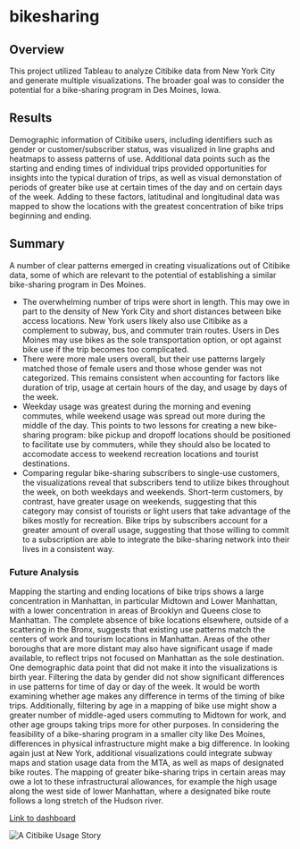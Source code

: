 # bikesharing

## Overview
This project utilized Tableau to analyze Citibike data from New York City and generate multiple visualizations. The broader goal was to consider the potential for a bike-sharing program in Des Moines, Iowa.  

## Results
Demographic information of Citibike users, including identifiers such as gender or customer/subscriber status, was visualized in line graphs and heatmaps to assess patterns of use. Additional data points such as the starting and ending times of individual trips provided opportunities for insights into the typical duration of trips, as well as visual demonstation of periods of greater bike use at certain times of the day and on certain days of the week. Adding to these factors, latitudinal and longitudinal data was mapped to show the locations with the greatest concentration of bike trips beginning and ending. 


## Summary
A number of clear patterns emerged in creating visualizations out of Citibike data, some of which are relevant to the potential of establishing a similar bike-sharing program in Des Moines. 
- The overwhelming number of trips were short in length. This may owe in part to the density of New York City and short distances between bike access locations. New York users likely also use Citibike as a complement to subway, bus, and commuter train routes. Users in Des Moines may use bikes as the sole transportation option, or opt against bike use if the trip becomes too complicated.
- There were more male users overall, but their use patterns largely matched those of female users and those whose gender was not categorized. This remains consistent when accounting for factors like duration of trip, usage at certain hours of the day, and usage by days of the week.
- Weekday usage was greatest during the morning and evening commutes, while weekend usage was spread out more during the middle of the day. This points to two lessons for creating a new bike-sharing program: bike pickup and dropoff locations should be positioned to facilitate use by commuters, while they should also be located to accomodate access to weekend recreation locations and tourist destinations. 
- Comparing regular bike-sharing subscribers to single-use customers, the visualizations reveal that subscribers tend to utilize bikes throughout the week, on both weekdays and weekends. Short-term customers, by contrast, have greater usage on weekends, suggesting that this category may consist of tourists or light users that take advantage of the bikes mostly for recreation. Bike trips by subscribers account for a greater amount of overall usage, suggesting that those willing to commit to a subscription are able to integrate the bike-sharing network into their lives in a consistent way.
### Future Analysis
Mapping the starting and ending locations of bike trips shows a large concentration in Manhattan, in particular Midtown and Lower Manhattan, with a lower concentration in areas of Brooklyn and Queens close to Manhattan. The complete absence of bike locations elsewhere, outside of a scattering in the Bronx, suggests that existing use patterns match the centers of work and tourism locations in Manhattan. Areas of the other boroughs that are more distant may also have significant usage if made available, to reflect trips not focused on Manhattan as the sole destination.
One demographic data point that did not make it into the visualizations is birth year. Filtering the data by gender did not show significant differences in use patterns for time of day or day of the week. It would be worth examining whether age makes any difference in terms of the timing of bike trips. Additionally, filtering by age in a mapping of bike use might show a greater number of middle-aged users commuting to Midtown for work, and other age groups taking trips more for other purposes.
In considering the feasibility of a bike-sharing program in a smaller city like Des Moines, differences in physical infrastructure might make a big difference. In looking again just at New York, additional visualizations could integrate subway maps and station usage data from the MTA, as well as maps of designated bike routes. The mapping of greater bike-sharing trips in certain areas may owe a lot to these infrastructural allowances, for example the high usage along the west side of lower Manhattan, where a designated bike route follows a long stretch of the Hudson river.

[Link to dashboard](https://public.tableau.com/app/profile/jeffrey.zimmerman8067/viz/CitibikeVisualizations_16428757970300/ACitibikeUsageStory)

![A Citibike Usage Story](https://user-images.githubusercontent.com/91562577/151832334-0975f75e-d883-4ba8-b40c-e8f6f97669de.png)
